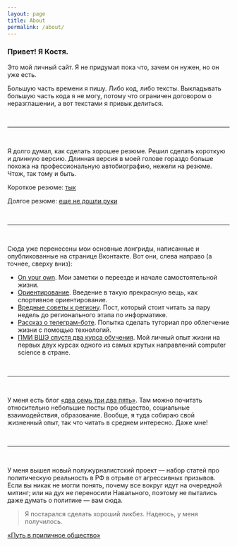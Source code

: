 ```yaml
---
layout: page
title: About
permalink: /about/
---
```


### Привет! Я Костя.

Это мой личный сайт. Я не придумал пока что, зачем он нужен, но он уже есть.

Большую часть времени я пишу. Либо код, либо тексты. Выкладывать большую часть кода я не могу, потому что ограничен договором о неразглашении, а вот текстами я привык делиться.

<br>
<hr>
<br>

Я долго думал, как сделать хорошее резюме. Решил сделать короткую и длинную версию. Длинная версия в моей голове гораздо больше похожа на профессиональную автобиографию, нежели на резюме. Чтож, так тому и быть.

Короткое резюме: [тык](/cv)

Долгое резюме: [еще не дошли руки](/cv)

<br>
<hr>
<br>

Сюда уже перенесены мои основные лонгриды, написанные и опубликованные на странице Вконтакте. Вот они, слева направо (а точнее, сверху вниз):

* [On your own](/on-your-own). Мои заметки о переезде и начале самостоятельной жизни.
* [Ориентирование](/orienteering). Введение в такую прекрасную вещь, как спортивное ориентирование.
* [Вредные советы к региону](/region-is-coming). Пост, который стоит читать за пару недель до регионального этапа по информатике.
* [Рассказ о телеграм-боте](/tgbot-guide). Попытка сделать туториал про облегчение жизни с помощью технологий.
* [ПМИ ВШЭ спустя два курса обучения](/two-year-ami). Мой личный опыт жизни на первых двух курсах одного из самых крутых направлений computer science в стране.

<br>
<hr>
<br>

У меня есть блог [«два семь три два пять»](https://t.me/blog_27325). Там можно почитать относительно небольшие посты про общество, социальные взаимодействия, образование. Вообще, я туда собираю свой жизненный опыт, так что читать в среднем интересно. Даже мне!

<br>
<hr>
<br>

У меня вышел новый полужурналистский проект — набор статей про политическую реальность в РФ в отрыве от агрессивных призывов. Если вы никак не могли понять, почему все вокруг идут на очередной митинг; или на дух не переносили Навального, поэтому не пытались даже думать о политике — вам сюда.

>Я постарался сделать хороший ликбез. Надеюсь, у меня получилось.

[«Путь в приличное общество»](/politics)